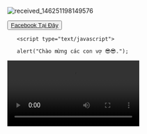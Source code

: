 ![received_146251198149576](https://user-images.githubusercontent.com/115351102/230367034-81928e42-1c66-4596-b3ed-7e12581b5c9d.jpeg)


   <div>
<button>
   <a href="https://www.facebook.com/profile.php?id=100066421973540&mibextid=ZbWKwL"> Facebook Tại Đây </a>
</button>
<div>
    
       <script type="text/javascript"> 

       alert("Chào mừng các con vợ 😎😎.");  

   </script>
   

<div>

   



<body>

   <video src="video.mp4" controls> This text will be displayed if your browser does not support embedding videos. </video>

</body>

</html>
<div>
   
   
         


